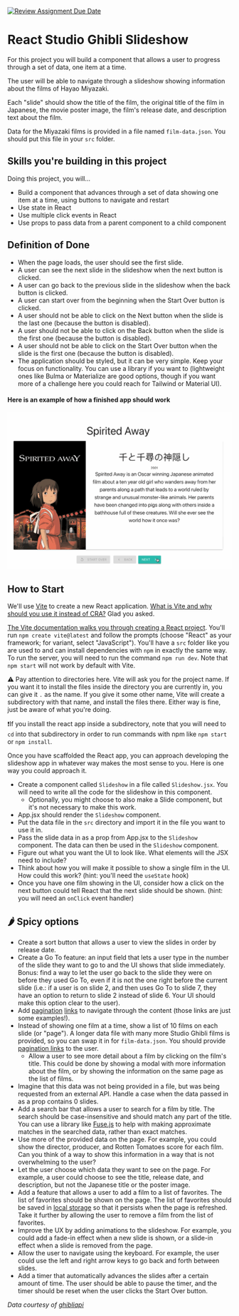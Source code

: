 [![Review Assignment Due Date](https://classroom.github.com/assets/deadline-readme-button-24ddc0f5d75046c5622901739e7c5dd533143b0c8e959d652212380cedb1ea36.svg)](https://classroom.github.com/a/Cl-aeVdU)
# React Studio Ghibli Slideshow

For this project you will build a component that allows a user to progress through a set of data, one item at a time.

The user will be able to navigate through a slideshow showing information about the films of Hayao Miyazaki.

Each "slide" should show the title of the film, the original title of the film in Japanese, the movie poster image, the film's release date, and description text about the film.

Data for the Miyazaki films is provided in a file named `film-data.json`. You should put this file in your `src` folder.

## Skills you're building in this project

Doing this project, you will...

- Build a component that advances through a set of data showing one item at a time, using buttons to navigate and restart
- Use state in React
- Use multiple click events in React
- Use props to pass data from a parent component to a child component

## Definition of Done

- When the page loads, the user should see the first slide.
- A user can see the next slide in the slideshow when the next button is clicked.
- A user can go back to the previous slide in the slideshow when the back button is clicked.
- A user can start over from the beginning when the Start Over button is clicked.
- A user should not be able to click on the Next button when the slide is the last one (because the button is disabled).
- A user should not be able to click on the Back button when the slide is the first one (because the button is disabled).
- A user should not be able to click on the Start Over button when the slide is the first one (because the button is disabled).
- The application should be styled, but it can be very simple. Keep your focus on functionality. You can use a library if you want to (lightweight ones like Bulma or Materialize are good options, though if you want more of a challenge here you could reach for Tailwind or Material UI).

#### Here is an example of how a finished app should work

![](react-slides.gif)

## How to Start

We'll use [Vite](https://vitejs.dev/) to create a new React application. [What is Vite and why should you use it instead of CRA?](https://luketheweb.dev/blog/what-is-vite-and-why-should-you-use-it-instead-of-create-react-app) Glad you asked. 

[The Vite documentation walks you through creating a React project](https://vitejs.dev/guide/#scaffolding-your-first-vite-project). You'll run `npm create vite@latest` and follow the prompts (choose "React" as your framework; for variant, select "JavaScript"). You'll have a `src` folder like you are used to and can install dependencies with `npm` in exactly the same way. To run the server, you will need to run the command `npm run dev`. Note that `npm start` will not work by default with Vite.

⚠️ Pay attention to directories here. Vite will ask you for the project name. If you want it to install the files inside the directory you are currently in, you can give it `.` as the name. If you give it some other name, Vite will create a subdirectory with that name, and install the files there. Either way is fine, just be aware of what you're doing.

❗If you install the react app inside a subdirectory, note that you will need to `cd` into that subdirectory in order to run commands with npm like `npm start` or `npm install`.

Once you have scaffolded the React app, you can approach developing the slideshow app in whatever way makes the most sense to you. Here is one way you could approach it.

- Create a component called `Slideshow` in a file called `Slideshow.jsx`. You will need to write all the code for the slideshow in this component.
    - Optionally, you might choose to also make a Slide component, but it's not necessary to make this work.
- App.jsx should render the `Slideshow` component.
- Put the data file in the `src` directory and import it in the file you want to use it in.
- Pass the slide data in as a prop from App.jsx to the `Slideshow` component. The data can then be used in the `Slideshow` component.
- Figure out what you want the UI to look like. What elements will the JSX need to include?
- Think about how you will make it possible to show a single film in the UI. How could this work? (hint: you'll need the `useState` hook)
- Once you have one film showing in the UI, consider how a click on the next button could tell React that the next slide should be shown. (hint: you will need an `onClick` event handler)

## 🌶️ Spicy options

- Create a sort button that allows a user to view the slides in order by release date.
- Create a Go To feature: an input field that lets a user type in the number of the slide they want to go to and the UI shows that slide immediately. Bonus: find a way to let the user go back to the slide they were on before they used Go To, even if it is not the one right before the current slide (i.e.: if a user is on slide 2, and then uses Go To to slide 7, they have an option to return to slide 2 instead of slide 6. Your UI should make this option clear to the user).
- Add [pagination](https://bulma.io/documentation/components/pagination/) [links](https://materializecss.com/pagination.html#!) to navigate through the content (those links are just some examples!).
- Instead of showing one film at a time, show a list of 10 films on each slide (or "page"). A longer data file with many more Studio Ghibli films is provided, so you can swap it in for `film-data.json`. You should provide [pagination links](https://developer.mozilla.org/en-US/docs/Web/CSS/Layout_cookbook/Pagination) to the user.
  - Allow a user to see more detail about a film by clicking on the film's title. This could be done by showing a modal with more information about the film, or by showing the information on the same page as the list of films.
- Imagine that this data was not being provided in a file, but was being requested from an external API. Handle a case when the data passed in as a prop contains 0 slides.
- Add a search bar that allows a user to search for a film by title. The search should be case-insensitive and should match any part of the title. You can use a library like [Fuse.js](https://fusejs.io/) to help with making approximate matches in the searched data, rather than exact matches.
- Use more of the provided data on the page. For example, you could show the director, producer, and Rotten Tomatoes score for each film. Can you think of a way to show this information in a way that is not overwhelming to the user?
- Let the user choose which data they want to see on the page. For example, a user could choose to see the title, release date, and description, but not the Japanese title or the poster image.
- Add a feature that allows a user to add a film to a list of favorites. The list of favorites should be shown on the page. The list of favorites should be saved in [local storage](https://developer.mozilla.org/en-US/docs/Web/API/Web_Storage_API/Using_the_Web_Storage_API) so that it persists when the page is refreshed. Take it further by allowing the user to remove a film from the list of favorites.
- Improve the UX by adding animations to the slideshow. For example, you could add a fade-in effect when a new slide is shown, or a slide-in effect when a slide is removed from the page.
- Allow the user to navigate using the keyboard. For example, the user could use the left and right arrow keys to go back and forth between slides.
- Add a timer that automatically advances the slides after a certain amount of time. The user should be able to pause the timer, and the timer should be reset when the user clicks the Start Over button.

_Data courtesy of [ghibliapi](https://github.com/janaipakos/ghibliapi)_
